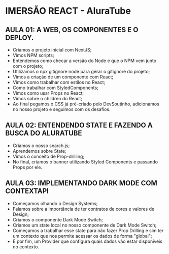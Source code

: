 # IMERSÃO REACT - AluraTube

## AULA 01: A WEB, OS COMPONENTES E O DEPLOY.

- Criamos o projeto inicial com NextJS;
- Vimos NPM scripts;
- Entendemos como checar a versão do Node e que o NPM vem junto com o projeto;
- Utilizamos o npx gitignore node para gerar o gitignore do projeto;
- Vimos a criação de um componente com React;
- Vimos como trabalhar com estilos no React;
- Como trabalhar com StyledComponents;
- Vimos como usar Props no React;
- Vimos sobre o children do React;
- Ao final pegamos o CSS já pré-criado pelo DevSoutinho, adicionamos no nosso projeto e seguimos com os desafios.

## AULA 02: ENTENDENDO STATE E FAZENDO A BUSCA DO ALURATUBE

- Criamos o nosso search.js;
- Aprendemos sobre State;
- Vimos o conceito de Prop-drilling;
- No final, criamos o banner utilizando Styled Components e passando Props por ele.

## AULA 03: IMPLEMENTANDO DARK MODE COM CONTEXTAPI

- Começamos olhando o Design Systems;
- Falamos sobre a importância de ter contratos de cores e valores de Design;
- Criamos o componente Dark Mode Switch;
- Criamos um state local no nosso componente de Dark Mode Switch;
- Começamos a trabalhar esse state para não fazer Prop Drilling e sim ter um contexto que nos permite acessar os dados de forma "global";
- E por fim, um Provider que configura quais dados vão estar disponíveis no contexto.

